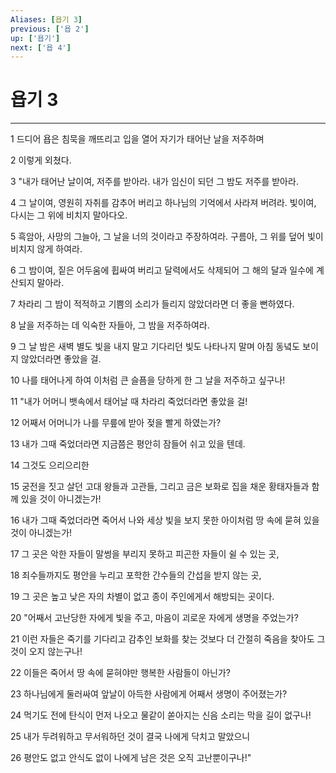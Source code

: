 ```yaml
---
Aliases: [욥기 3]
previous: ['욥 2']
up: ['욥기']
next: ['욥 4']
---
```

# 욥기 3

***


1 드디어 욥은 침묵을 깨뜨리고 입을 열어 자기가 태어난 날을 저주하며 

2 이렇게 외쳤다. 

3 "내가 태어난 날이여, 저주를 받아라. 내가 임신이 되던 그 밤도 저주를 받아라. 

4 그 날이여, 영원히 자취를 감추어 버리고 하나님의 기억에서 사라져 버려라. 빛이여, 다시는 그 위에 비치지 말아다오. 

5 흑암아, 사망의 그늘아, 그 날을 너의 것이라고 주장하여라. 구름아, 그 위를 덮어 빛이 비치지 않게 하여라. 

6 그 밤이여, 짙은 어두움에 휩싸여 버리고 달력에서도 삭제되어 그 해의 달과 일수에 계산되지 말아라. 

7 차라리 그 밤이 적적하고 기쁨의 소리가 들리지 않았더라면 더 좋을 뻔하였다. 

8 날을 저주하는 데 익숙한 자들아, 그 밤을 저주하여라. 

9 그 날 밤은 새벽 별도 빛을 내지 말고 기다리던 빛도 나타나지 말며 아침 동녘도 보이지 않았더라면 좋았을 걸. 

10 나를 태어나게 하여 이처럼 큰 슬픔을 당하게 한 그 날을 저주하고 싶구나! 

11 "내가 어머니 뱃속에서 태어날 때 차라리 죽었더라면 좋았을 걸! 

12 어째서 어머니가 나를 무릎에 받아 젖을 빨게 하였는가? 

13 내가 그때 죽었더라면 지금쯤은 평안히 잠들어 쉬고 있을 텐데. 

14 그것도 으리으리한 

15 궁전을 짓고 살던 고대 왕들과 고관들, 그리고 금은 보화로 집을 채운 황태자들과 함께 있을 것이 아니겠는가! 

16 내가 그때 죽었더라면 죽어서 나와 세상 빛을 보지 못한 아이처럼 땅 속에 묻혀 있을 것이 아니겠는가! 

17 그 곳은 악한 자들이 말썽을 부리지 못하고 피곤한 자들이 쉴 수 있는 곳, 

18 죄수들까지도 평안을 누리고 포학한 간수들의 간섭을 받지 않는 곳, 

19 그 곳은 높고 낮은 자의 차별이 없고 종이 주인에게서 해방되는 곳이다. 

20 "어째서 고난당한 자에게 빛을 주고, 마음이 괴로운 자에게 생명을 주었는가? 

21 이런 자들은 죽기를 기다리고 감추인 보화를 찾는 것보다 더 간절히 죽음을 찾아도 그것이 오지 않는구나! 

22 이들은 죽어서 땅 속에 묻혀야만 행복한 사람들이 아닌가? 

23 하나님에게 둘러싸여 앞날이 아득한 사람에게 어째서 생명이 주어졌는가? 

24 먹기도 전에 탄식이 먼저 나오고 물같이 쏟아지는 신음 소리는 막을 길이 없구나! 

25 내가 두려워하고 무서워하던 것이 결국 나에게 닥치고 말았으니 

26 평안도 없고 안식도 없이 나에게 남은 것은 오직 고난뿐이구나!"
